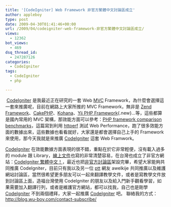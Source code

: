 ```yaml
---
title: '[CodeIgniter] Web Framework 非官方繁體中文討論區成立'
author: appleboy
type: post
date: 2009-04-30T01:41:46+00:00
url: /2009/04/codeigniter-web-framework-非官方繁體中文討論區成立/
views:
  - 12362
bot_views:
  - 469
dsq_thread_id:
  - 247287126
categories:
  - CodeIgniter
tags:
  - CodeIgniter
  - php

---
```

<a href="http://www.codeigniter.org.tw/" target="_blank"><img src="https://i1.wp.com/www.codeigniter.org.tw/images/design/ci_logo2.gif?w=840" alt="" data-recalc-dims="1" /></a> <a href="http://www.codeigniter.org.tw/" target="_blank">CodeIgniter</a> 是我最近正在研究的一套 Web [MVC][1] Framework，為什麼會選擇這一套來推廣呢，目前在網路上大家所推的 MVC Framework，無非是 [Zend Framework][2]、[CakePHP][3]、[Kohana][4]、[Yii PHP Framework][5]{.new}…等，這些都算是國內常用的 MVC 架構，那效能方面可以參考：<a href="http://avnetlabs.com/php/php-framework-comparison-benchmarks" target="_blank">PHP framework comparison benchmarks</a>，這篇寫到利用 [httperf][6] 測試 Web Performance，跑了很多效能方面的數據出來，這些數據也看看就好，大家還是都會選擇自己上手的 Framework 來使用，那今天我就是來推廣 <a href="http://www.codeigniter.org.tw/" target="_blank">CodeIgniter</a> 這套 Web Framwork。 <!--more-->

<a href="http://www.codeigniter.org.tw/" target="_blank">CodeIgniter</a> 在效能數據方面表現的很不錯，重點在於它非常輕便，沒有載入過多的 module 跟 Library，<a href="http://codeigniter.com/user_guide/" target="_blank">線上文件</a>也寫的非常清楚容易，在台灣也成立了非官方網站：<a href="http://codeigniter.com.tw/" target="_blank">CodeIgniter 繁體中文！</a>，最近也把[非官方討論區][7]架設完畢，希望大家能夠共同推廣 CodeIgniter，目前只有我以及另一位 [ptt][8] 網友 awelkije 共同推廣以及維護網站討論區，當然很希望更多朋友可以一起來翻譯教學文件，或者是寫教學文件放到討論區上面，造福台灣使用 CodeIgniter 的朋友以及給入門新手觀看學習，如果需要加入翻譯行列，或者是維護官方網站，都可以找我，自己也是剛學 <a href="http://www.codeigniter.org.tw/" target="_blank">CodeIgniter</a> 不到兩個禮拜，大家一起推廣 <a href="http://www.codeigniter.org.tw/" target="_blank">CodeIgniter</a> 吧。 聯絡我的方式：<http://blog.wu-boy.com/contact-subscribe/>

 [1]: http://en.wikipedia.org/wiki/Model_View_Controller
 [2]: http://en.wikipedia.org/wiki/Zend_Framework "Zend Framework"
 [3]: http://en.wikipedia.org/wiki/CakePHP "CakePHP"
 [4]: http://en.wikipedia.org/wiki/Kohana_%28web_framework%29 "Kohana (web framework)"
 [5]: http://en.wikipedia.org/w/index.php?title=Yii_PHP_Framework&action=edit&redlink=1 "Yii PHP Framework (page does not exist)"
 [6]: http://www.hpl.hp.com/research/linux/httperf/
 [7]: http://www.codeigniter.org.tw/forum/
 [8]: http://www.ptt.cc